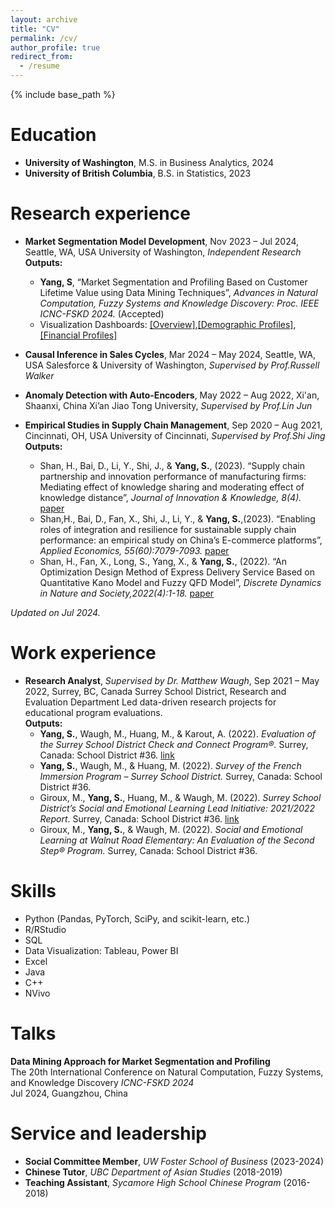 ```yaml
---
layout: archive
title: "CV"
permalink: /cv/
author_profile: true
redirect_from:
  - /resume
---
```


{% include base_path %}

Education
======
* **University of Washington**, M.S. in Business Analytics, 2024
* **University of British Columbia**, B.S. in Statistics, 2023

Research experience
======
* **Market Segmentation Model Development**, Nov 2023 – Jul 2024, Seattle, WA, USA 
University of Washington, <i>Independent Research</i>    
**Outputs:**   
  * **Yang, S**, “Market Segmentation and Profiling Based on Customer Lifetime Value using Data Mining Techniques”, <i>Advances in Natural Computation, Fuzzy Systems and Knowledge Discovery: Proc. IEEE ICNC-FSKD 2024.</i> (Accepted)
  * Visualization Dashboards: [[Overview]](https://public.tableau.com/app/profile/shuhan.yang6417/viz/FIrstBankUSA/CustomerOverview),[[Demographic Profiles]](https://public.tableau.com/app/profile/shuhan.yang6417/viz/CustomerProfiles-Demographic/CustomerDemographicProfile?publish=yes), [[Financial Profiles]](https://public.tableau.com/app/profile/shuhan.yang6417/viz/CustomerProfiles-Financial/CustomerFinancial?publish=yes)
  
* **Causal Inference in Sales Cycles**, Mar 2024 – May 2024, Seattle, WA, USA 
Salesforce & University of Washington, <i>Supervised by Prof.Russell Walker</i>    

* **Anomaly Detection with Auto-Encoders**, May 2022 – Aug 2022, Xi'an, Shaanxi, China                                                       Xi’an Jiao Tong University, <i>Supervised by Prof.Lin Jun</i>   

* **Empirical Studies in Supply Chain Management**, Sep 2020 – Aug 2021, Cincinnati, OH, USA 
University of Cincinnati, <i>Supervised by Prof.Shi Jing</i>     
**Outputs:**
  * Shan, H., Bai, D., Li, Y., Shi, J., & **Yang, S.**, (2023). “Supply chain partnership and innovation performance of manufacturing firms: Mediating effect of knowledge sharing and moderating effect of knowledge distance”, <i>Journal of Innovation & Knowledge, 8(4).</i> [paper](https://www.sciencedirect.com/science/article/pii/S2444569X23001270)
  * Shan,H., Bai, D., Fan, X., Shi, J., Li, Y., & **Yang, S.**,(2023). “Enabling roles of integration and resilience for sustainable supply chain performance: an empirical study on China’s E-commerce platforms”, <i>Applied Economics, 55(60):7079-7093.</i> [paper](https://www.tandfonline.com/doi/abs/10.1080/00036846.2023.2186354)
  * Shan, H., Fan, X., Long, S., Yang, X., & **Yang, S.**, (2022). “An Optimization Design Method of Express Delivery Service Based on Quantitative Kano Model and Fuzzy QFD Model”, <i>Discrete Dynamics in Nature and Society,2022(4):1-18.</i> [paper](https://onlinelibrary.wiley.com/doi/full/10.1155/2022/5945908)

<i>Updated on Jul 2024.</i>

Work experience
======
* **Research Analyst**, <i>Supervised by Dr. Matthew Waugh</i>, Sep 2021 – May 2022, Surrey, BC, Canada 
Surrey School District, Research and Evaluation Department 
Led data-driven research projects for educational program evaluations.   
**Outputs:**
  * **Yang, S.**, Waugh, M., Huang, M., & Karout, A. (2022). <i>Evaluation of the Surrey School District Check and Connect Program®.</i> Surrey, Canada: School District #36. [link](https://media.surreyschools.ca/media/Default/medialib/evaluation-of-the-check-and-connect-program-report-2022.5f4ccc139201.pdf)  
  * **Yang, S.**, Waugh, M., & Huang, M. (2022). <i>Survey of the French Immersion Program – Surrey School District.</i> Surrey, Canada: School District #36.
  * Giroux, M., **Yang, S.**, Huang, M., & Waugh, M. (2022). <i>Surrey School District’s Social and Emotional Learning Lead Initiative: 2021/2022 Report</i>. Surrey, Canada: School District #36. [link](https://media.surreyschools.ca/media/Default/fgg/5/SEL%20Lead%20Initiative%20Report%202021-2022.pdf)   
  * Giroux, M., **Yang, S.**, & Waugh, M. (2022). <i>Social and Emotional Learning at Walnut Road Elementary: An Evaluation of the Second Step® Program.</i> Surrey, Canada: School District #36. 
  
  
Skills
======
* Python (Pandas, PyTorch, SciPy, and scikit-learn, etc.)  
* R/RStudio  
* SQL  
* Data Visualization: Tableau, Power BI   
* Excel    
* Java    
* C++   
* NVivo   
  
Talks
======
**Data Mining Approach for Market Segmentation and Profiling**    
The 20th International Conference on Natural Computation, Fuzzy Systems, and Knowledge Discovery <i>ICNC-FSKD 2024</i>   
Jul 2024, Guangzhou, China 
  
Service and leadership
======
* **Social Committee Member**, <i>UW Foster School of Business</i> (2023-2024)
* **Chinese Tutor**, <i>UBC Department of Asian Studies</i> (2018-2019)
* **Teaching Assistant**, <i>Sycamore High School Chinese Program</i> (2016-2018)
